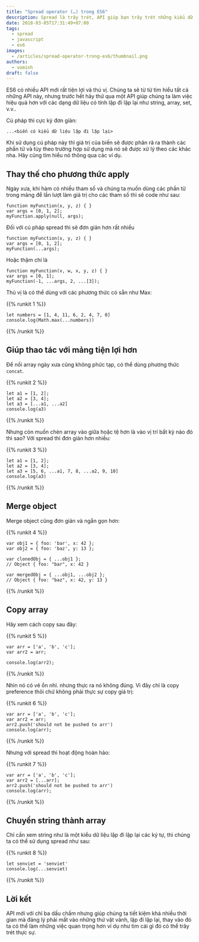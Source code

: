 ```yaml
---
title: "Spread operator (…) trong ES6"
description: Spread là trây trét, API giúp bạn trây trét những kiểu dữ liệu có thể trây trét được. Giống như bạn trây trét bơ lên bánh mì hoặc trây trét kem vậy.
date: 2018-03-05T17:31:49+07:00
tags: 
  - spread
  - javascript
  - es6
images:
  - /articles/spread-operator-trong-es6/thumbnail.png
authors:
  - vominh
draft: false
---
```


ES6 có nhiều API mới rất tiện lợi và thú vị. Chúng ta sẽ từ từ tìm hiểu tất cả những API này, nhưng trước hết hãy thử qua một API giúp chúng ta làm việc hiệu quả hơn với các dạng dữ liệu có tính lặp đi lặp lại như string, array, set, v.v..

Cú pháp thì cực kỳ đơn giản:

```
...<biến có kiểu dữ liệu lặp đi lặp lại>
```

Khi sử dụng cú pháp này thì giá trị của biến sẽ được phân rã ra thành các phần tử và tùy theo trường hợp sử dụng mà nó sẽ được xử lý theo các khác nha. Hãy cũng tìm hiểu nó thông qua các ví dụ.

## Thay thế cho phương thức apply

Ngày xưa, khi hàm có nhiều tham số và chúng ta muốn dùng các phần tử trong mảng để lần lượt làm giá trị cho các tham số thì sẽ code như sau:

```
function myFunction(x, y, z) { }
var args = [0, 1, 2];
myFunction.apply(null, args);
```

Đối với cú pháp spread thì sẽ đơn giản hơn rất nhiều

```
function myFunction(x, y, z) { }
var args = [0, 1, 2];
myFunction(...args);
```

Hoặc thậm chí là

```
function myFunction(v, w, x, y, z) { }
var args = [0, 1];
myFunction(-1, ...args, 2, ...[3]);
```

Thú vị là có thể dùng với các phương thức có sẵn như Max:

{{% runkit 1 %}}
```
let numbers = [1, 4, 11, 6, 2, 4, 7, 0]
console.log(Math.max(...numbers))
```
{{% /runkit %}}

## Giúp thao tác với mảng tiện lợi hơn

Để nối array ngày xưa cũng không phức tạp, có thể dùng phương thức `concat`.

{{% runkit 2 %}}
```$xslt
let a1 = [1, 2];
let a2 = [3, 4];
let a3 = [...a1, ...a2]
console.log(a3)
```
{{% /runkit %}}

Nhưng còn muốn chèn array vào giữa hoặc tệ hơn là vào vị trí bất kỳ nào đó thì sao? Với spread thì đơn giản hơn nhiều:

{{% runkit 3 %}}
```
let a1 = [1, 2];
let a2 = [3, 4];
let a3 = [5, 6, ...a1, 7, 8, ...a2, 9, 10]
console.log(a3)
```
{{% /runkit %}}

## Merge object

Merge object cũng đơn giản và ngắn gọn hơn:

{{% runkit 4 %}}
```
var obj1 = { foo: 'bar', x: 42 };
var obj2 = { foo: 'baz', y: 13 };

var clonedObj = { ...obj1 };
// Object { foo: "bar", x: 42 }

var mergedObj = { ...obj1, ...obj2 };
// Object { foo: "baz", x: 42, y: 13 }
```
{{% /runkit %}}

## Copy array

Hãy xem cách copy sau đây:

{{% runkit 5 %}}
```
var arr = ['a', 'b', 'c'];
var arr2 = arr;

console.log(arr2);
```
{{% /runkit %}}

Nhìn nó có vẻ ổn nhỉ. nhưng thực ra nó không đúng. Vì đây chỉ là copy preference thôi chứ không phải thực sự copy giá trị:

{{% runkit 6 %}}
```
var arr = ['a', 'b', 'c'];
var arr2 = arr;
arr2.push('should not be pushed to arr')
console.log(arr);
```
{{% /runkit %}}

Nhưng với spread thì hoạt động hoàn hảo:

{{% runkit 7 %}}
```
var arr = ['a', 'b', 'c'];
var arr2 = [...arr];
arr2.push('should not be pushed to arr')
console.log(arr);
```
{{% /runkit %}}

## Chuyển string thành array

Chỉ cần xem string như là một kiểu dữ liệu lặp đi lặp lại các ký tự, thì chúng ta có thể sử dụng spread như sau:

{{% runkit 8 %}}
```
let senviet = 'senviet'
console.log(...senviet)
```
{{% /runkit %}}

## Lời kết

API mới với chỉ ba dấu chấm nhưng giúp chúng ta tiết kiệm khá nhiều thời gian mà đáng lý phải mất vào những thứ vặt vảnh, lặp đi lặp lại, thay vào đó ta có thể làm những việc quan trọng hơn ví dụ như tìm cái gì đó có thể trây trét thực sự.

